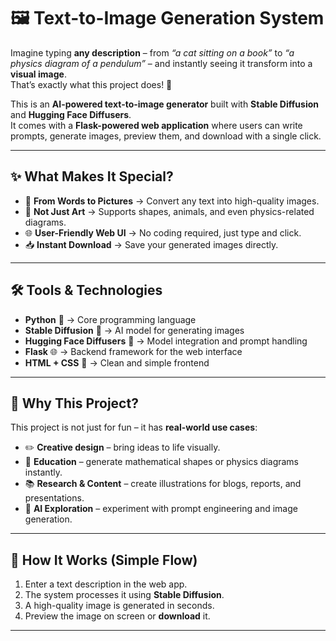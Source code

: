 # 🖼️ Text-to-Image Generation System

Imagine typing **any description** – from *“a cat sitting on a book”* to *“a physics diagram of a pendulum”* – and instantly seeing it transform into a **visual image**.  
That’s exactly what this project does! 🚀  

This is an **AI-powered text-to-image generator** built with **Stable Diffusion** and **Hugging Face Diffusers**.  
It comes with a **Flask-powered web application** where users can write prompts, generate images, preview them, and download with a single click.  

---

## ✨ What Makes It Special?
- 🎨 **From Words to Pictures** → Convert any text into high-quality images.  
- 🔢 **Not Just Art** → Supports shapes, animals, and even physics-related diagrams.  
- 🌐 **User-Friendly Web UI** → No coding required, just type and click.  
- 📥 **Instant Download** → Save your generated images directly.  

---

## 🛠️ Tools & Technologies
- **Python** 🐍 → Core programming language  
- **Stable Diffusion** 🎨 → AI model for generating images  
- **Hugging Face Diffusers** 🤗 → Model integration and prompt handling  
- **Flask** 🌐 → Backend framework for the web interface  
- **HTML + CSS** 🎨 → Clean and simple frontend  

---

## 🎯 Why This Project?
This project is not just for fun – it has **real-world use cases**:  
- ✏️ **Creative design** – bring ideas to life visually.  
- 📘 **Education** – generate mathematical shapes or physics diagrams instantly.  
- 📚 **Research & Content** – create illustrations for blogs, reports, and presentations.  
- 🤖 **AI Exploration** – experiment with prompt engineering and image generation.  

---

## 🚀 How It Works (Simple Flow)
1. Enter a text description in the web app.  
2. The system processes it using **Stable Diffusion**.  
3. A high-quality image is generated in seconds.  
4. Preview the image on screen or **download** it.  

---


